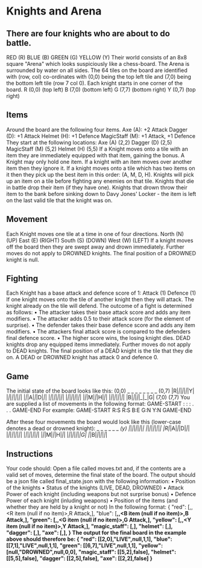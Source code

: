 # Knights and Arena

## There are four knights who are about to do battle.

RED (R)
BLUE (B)
GREEN (G)
YELLOW (Y)
Their world consists of an 8x8 square "Arena" which looks suspiciously like a chess-board. The
Arena is surrounded by water on all sides.
The 64 tiles on the board are identified with (row, col) co-ordinates with (0,0) being the top left tile
and (7,0) being the bottom left tile (row 7 col 0).
Each knight starts in one corner of the board.
R (0,0) (top left)
B (7,0) (bottom left)
G (7,7) (bottom right)
Y (0,7) (top right)

## Items

Around the board are the following four items.
Axe (A): +2 Attack
Dagger (D): +1 Attack
Helmet (H): +1 Defence
MagicStaff (M): +1 Attack, +1 Defence
They start at the following locations:
Axe (A) (2,2)
Dagger (D) (2,5)
MagicStaff (M) (5,2)
Helmet (H) (5,5)
If a Knight moves onto a tile with an item they are immediately equipped with that item, gaining
the bonus. A Knight may only hold one item. If a knight with an item moves over another item
then they ignore it. If a knight moves onto a tile which has two items on it then they pick up the
best item in this order: (A, M, D, H). Knights will pick up an item on a tile before fighting any
enemies on that tile. Knights that die in battle drop their item (if they have one). Knights that
drown throw their item to the bank before sinking down to Davy Jones' Locker - the item is left on
the last valid tile that the knight was on.

## Movement

Each Knight moves one tile at a time in one of four directions.
North (N) (UP)
East (E) (RIGHT)
South (S) (DOWN)
West (W) (LEFT)
If a knight moves off the board then they are swept away and drown immediately. Further moves
do not apply to DROWNED knights. The final position of a DROWNED knight is null.

## Fighting

Each Knight has a base attack and defence score of 1:
Attack (1)
Defence (1)
If one knight moves onto the tile of another knight then they will attack. The knight already on the
tile will defend.
The outcome of a fight is determined as follows:
• The attacker takes their base attack score and adds any item modifiers.
• The attacker adds 0.5 to their attack score (for the element of surprise).
• The defender takes their base defence score and adds any item modifiers.
• The attackers final attack score is compared to the defenders final defence score.
• The higher score wins, the losing knight dies.
DEAD knights drop any equipped items immediately. Further moves do not apply to DEAD
knights. The final position of a DEAD knight is the tile that they die on.
A DEAD or DROWNED knight has attack 0 and defence 0.

## Game

The initial state of the board looks like this:
(0,0) \_ \_ \_ \_ \_ \_ \_ _ (0,7)
|R|_|_|_|_|_|_|Y|
|_|_|_|_|_|_|_|_|
|_|_|A|_|_|D|_|_|
|_|_|_|_|_|_|_|_|
|_|_|_|_|_|_|_|_|
|_|_|M|_|_|H|_|_|
|_|_|_|_|_|_|_|_|
|B|_|_|_|_|_|\_|G|
(7,0) (7,7)
You are supplied a list of movements in the following format:
GAME-START
<Knight>:<Direction>
<Knight>:<Direction>
<Knight>:<Direction>
.
.
.
GAME-END
For example:
GAME-START
R:S
R:S
B:E
G:N
Y:N
GAME-END

After these four movements the board would look like this (lower-case denotes a dead or
drowned knight):
\_ \_ \_ \_ \_ \_ _(y)
|_|_|_|_|_|_|_|_|
|_|_|_|_|_|_|_|_|
|R|_|A|_|_|D|_|_|
|_|_|_|_|_|_|_|_|
|_|_|_|_|_|_|_|_|
|_|_|M|_|_|H|_|_|
|_|_|_|_|_|_|_|G|
|_|B|_|_|_|_|_|_|

## Instructions

Your code should:
Open a file called moves.txt and, if the contents are a valid set of moves, determine the final state
of the board. The output should be a json file called final_state.json with the following
information:
• Position of the knights
• Status of the knights (LIVE, DEAD, DROWNED)
• Attack Power of each knight (including weapons but not surprise bonus)
• Defence Power of each knight (inluding weapons)
• Position of the items (and whether they are held by a knight or not)
In the following format:
{
"red": [<R position>,<R status>,<R item (null if no item)>,R Attack,<R Defence>],
"blue": [<B position>,<B status>,<B item (null if no item)>,B Attack,<B Defence>],
"green": [<G position>,<G status>,<G item (null if no item)>,G Attack,<G Defence>],
"yellow": [<Y position>,<Y status>,<Y item (null if no item)>,Y Attack,<Y Defence>],
"magic_staff": [<M position>,<M equipped>],
"helmet": [<H position>,<H equipped>],
"dagger": [<D position>,<D equipped>],
"axe": [<A position>,<A equipped>],
}
The output for the final board in the example above should therefore be:
{
"red": [[2,0],"LIVE",null,1,1],
"blue": [[7,1],"LIVE",null,1,1],
"green": [[6,7],"LIVE",null,1,1],
"yellow": [null,"DROWNED",null,0,0],
"magic_staff": [[5,2],false],
"helmet": [[5,5],false],
"dagger": [[2,5],false],
"axe": [[2,2],false]
}
